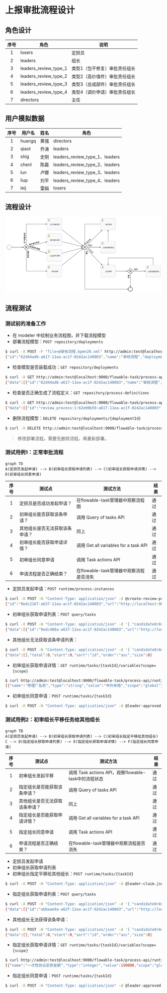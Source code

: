 # 上报审批流程设计



## 角色设计

| 序号 | 角色                  | 说明                          |
| :--: | --------------------- | ----------------------------- |
|  1   | losers                | 定损员                        |
|  2   | leaders               | 组长                          |
|  3   | leaders_review_type_1 | 类型1（包干修复）审批责任组长 |
|  4   | leaders_review_type_2 | 类型2（高价值件）审批责任组长 |
|  5   | leaders_review_type_3 | 类型3（总成部件）审批责任组长 |
|  6   | leaders_review_type_4 | 类型4（调价申请）审批责任组长 |
|  7   | directors             | 主任                          |



## 用户模拟数据

| 序号 | 用户名 | 姓名 | 角色                           |
| :--: | ------ | ---- | ------------------------------ |
|  1   | huangq | 黄强 | directors                      |
|  2   | qiaot  | 乔涛 | leaders                        |
|  3   | shig   | 史刚 | leaders_review_type_1、leaders |
|  4   | chenl  | 陈磊 | leaders_review_type_2、leaders |
|  5   | lun    | 卢娜 | leaders_review_type_3、leaders |
|  6   | liup   | 刘平 | leaders_review_type_4、leaders |
|  7   | leij   | 雷娟 | losers                         |



## 流程设计

![image-20200604162859441](./review-process.png)





## 流程测试

### 测试前的准备工作

- 在 modeler 中绘制业务流程图，并下载流程模型
- 部署流程模型：`POST repository/deployments`

```bash
$ curl -X POST -F "file=@审核流程.bpmn20.xml" http://admin:test@localhost:9000/flowable-task/process-api/repository/deployments
{"id":"62d44ad6-a617-11ea-ac1f-0242ac140003","name":"审核流程","deploymentTime":"2020-06-04T03:56:36.076Z","category":null,"parentDeploymentId":null,"url":"http://localhost:9000/flowable-task/process-api/repository/deployments/62d44ad6-a617-11ea-ac1f-0242ac140003","tenantId":""}
```

- 检查模型是否装载成功：`GET repository/deployments`

```bash
$ curl -X GET http://admin:test@localhost:9000/flowable-task/process-api/repository/deployments
{"data":[{"id":"62d44ad6-a617-11ea-ac1f-0242ac140003","name":"审核流程","deploymentTime":"2020-06-04T03:56:36.076Z","category":null,"parentDeploymentId":null,"url":"http://localhost:9000/flowable-task/process-api/repository/deployments/62d44ad6-a617-11ea-ac1f-0242ac140003","tenantId":""}],"total":1,"start":0,"sort":"id","order":"asc","size":1}
```

- 检查是否正确生成了流程定义：`GET repository/process-definitions`

```bash
$ curl -X GET http://admin:test@localhost:9000/flowable-task/process-api/repository/process-definitions
{"data":[{"id":"review_process:1:62e90b59-a617-11ea-ac1f-0242ac140003","url":"http://localhost:9000/flowable-task/process-api/repository/process-definitions/review_process:1:62e90b59-a617-11ea-ac1f-0242ac140003","key":"review_process","version":1,"name":"审核流程","description":null,"tenantId":"","deploymentId":"62d44ad6-a617-11ea-ac1f-0242ac140003","deploymentUrl":"http://localhost:9000/flowable-task/process-api/repository/deployments/62d44ad6-a617-11ea-ac1f-0242ac140003","resource":"http://localhost:9000/flowable-task/process-api/repository/deployments/62d44ad6-a617-11ea-ac1f-0242ac140003/resources/审核流程.bpmn20.xml","diagramResource":"http://localhost:9000/flowable-task/process-api/repository/deployments/62d44ad6-a617-11ea-ac1f-0242ac140003/resources/审核流程.review_process.png","category":"http://www.flowable.org/processdef","graphicalNotationDefined":true,"suspended":false,"startFormDefined":false}],"total":1,"start":0,"sort":"name","order":"asc","size":1}
```

- 删除流程模型：`DELETE repository/deployments/{deploymentId}`

```bash
$ curl -X DELETE http://admin:test@localhost:9000/flowable-task/process-api/repository/deployments/62d44ad6-a617-11ea-ac1f-0242ac140003
```

> 修改部署流程，需要先删除流程，再重新部署。



### 测试用例1：正常审批流程

```mermaid
graph TD
A(定损员发起申请) --> B(初审组长获取申请列表) --> C(初审组长获取申请详情) --> D(初审组长同意申请)
```


| 序号 | 测试点                         | 测试方法                                | 结果 |
| :--: | ------------------------------ | --------------------------------------- | ---- |
|  1   | 定损员是否成功发起申请？       | 在flowable-task管理器中观察流程图       | 通过 |
|  2   | 初审组长能否获取该条申请？     | 调用 Query of tasks API                 | 通过 |
|  3   | 其他组长是否无法获取该条申请？ | 同上                                    | 通过 |
|  4   | 初审组长能否获取申请详情？     | 调用 Get all variables for a task API   | 通过 |
|  5   | 初审组长同意申请               | 调用 Task actions API                   | 通过 |
|  6   | 申请流程是否正确结束？         | 在flowable-task管理器中观察流程是否消失 | 通过 |


- 定损员发起申请：`POST runtime/process-instances`

```bash
$ curl -X POST -H "Content-Type: application/json" -d @create-review-process.json http://admin:test@localhost:9000/flowable-task/process-api/runtime/process-instances
{"id":"9edc2167-a637-11ea-ac1f-0242ac140003","url":"http://localhost:9000/flowable-task/process-api/runtime/process-instances/9edc2167-a637-11ea-ac1f-0242ac140003","name":null,"businessKey":null,"suspended":false,"ended":false,"processDefinitionId":"review_process:1:136d8ce6-a637-11ea-ac1f-0242ac140003","processDefinitionUrl":"http://localhost:9000/flowable-task/process-api/repository/process-definitions/review_process:1:136d8ce6-a637-11ea-ac1f-0242ac140003","processDefinitionName":"审核流程","processDefinitionDescription":null,"activityId":null,"startUserId":"admin","startTime":"2020-06-04T07:47:20.686Z","variables":[{"name":"修理厂名称","type":"string","value":"中升奔驰","scope":"local"},{"name":"评估底价","type":"integer","value":10000,"scope":"local"},{"name":"一次性协议定损金额","type":"integer","value":150000,"scope":"local"},{"name":"定损时间","type":"string","value":"2020-06-03","scope":"local"},{"name":"新车购置价","type":"integer","value":300000,"scope":"local"},{"name":"定损员","type":"string","value":"雷娟","scope":"local"},{"name":"reviewType","type":"integer","value":1,"scope":"local"},{"name":"车牌号","type":"string","value":"鄂A12345","scope":"local"},{"name":"车辆型号","type":"string","value":"奔驰C200","scope":"local"},{"name":"报案号","type":"string","value":"","scope":"local"},{"name":"实际价值","type":"integer","value":20000,"scope":"local"}],"callbackId":null,"callbackType":null,"referenceId":null,"referenceType":null,"tenantId":"","completed":false}
```

- 初审组长获取申请列表：`POST query/tasks`

```bash
$ curl -X POST -H "Content-Type: application/json" -d '{ "candidateOrAssigned": "shig" }' http://admin:test@localhost:9000/flowable-task/process-api/query/tasks
{"data":[{"id":"9edc488a-a637-11ea-ac1f-0242ac140003","url":"http://localhost:9000/flowable-task/process-api/runtime/tasks/9edc488a-a637-11ea-ac1f-0242ac140003","owner":null,"assignee":null,"delegationState":null,"name":"包干修复初审","description":null,"createTime":"2020-06-04T07:47:20.687Z","dueDate":null,"priority":50,"suspended":false,"claimTime":null,"taskDefinitionKey":"sid-6FE397E1-29E8-411F-A25E-119FD1AD8B5D","scopeDefinitionId":null,"scopeId":null,"scopeType":null,"tenantId":"","category":null,"formKey":null,"parentTaskId":null,"parentTaskUrl":null,"executionId":"9edc4884-a637-11ea-ac1f-0242ac140003","executionUrl":"http://localhost:9000/flowable-task/process-api/runtime/executions/9edc4884-a637-11ea-ac1f-0242ac140003","processInstanceId":"9edc2167-a637-11ea-ac1f-0242ac140003","processInstanceUrl":"http://localhost:9000/flowable-task/process-api/runtime/process-instances/9edc2167-a637-11ea-ac1f-0242ac140003","processDefinitionId":"review_process:1:136d8ce6-a637-11ea-ac1f-0242ac140003","processDefinitionUrl":"http://localhost:9000/flowable-task/process-api/repository/process-definitions/review_process:1:136d8ce6-a637-11ea-ac1f-0242ac140003","variables":[]}],"total":1,"start":0,"sort":"id","order":"asc","size":1}
```

- 其他组长无法获取该条申请列表：

```bash
$ curl -X POST -H "Content-Type: application/json" -d '{ "candidateOrAssigned": "lun" }' http://admin:test@localhost:9000/flowable-task/process-api/query/tasks
{"data":[],"total":0,"start":0,"sort":"id","order":"asc","size":0}
```

- 初审组长获取申请详情：`GET runtime/tasks/{taskId}/variables?scope={scope}`

```bash
$ curl http://admin:test@localhost:9000/flowable-task/process-api/runtime/tasks/9edc488a-a637-11ea-ac1f-0242ac140003/variables
[{"name":"修理厂名称","type":"string","value":"中升奔驰","scope":"global"},{"name":"评估底价","type":"integer","value":10000,"scope":"global"},{"name":"一次性协议定损金额","type":"integer","value":150000,"scope":"global"},{"name":"定损时间","type":"string","value":"2020-06-03","scope":"global"},{"name":"定损员","type":"string","value":"雷娟","scope":"global"},{"name":"新车购置价","type":"integer","value":300000,"scope":"global"},{"name":"reviewType","type":"integer","value":1,"scope":"global"},{"name":"车辆型号","type":"string","value":"奔驰C200","scope":"global"},{"name":"车牌号","type":"string","value":"鄂A12345","scope":"global"},{"name":"报案号","type":"string","value":"","scope":"global"},{"name":"实际价值","type":"integer","value":20000,"scope":"global"}]
```

- 初审组长同意申请：`POST runtime/tasks/{taskId}`

```bash
$ curl -X POST -H "Content-Type: application/json" -d @leader-approved.json http://admin:test@localhost:9000/flowable-task/process-api/runtime/tasks/9edc488a-a637-11ea-ac1f-0242ac140003
```



### 测试用例2：初审组长平移任务给其他组长

```mermaid
graph TB
A(定损员发起申请) --> B(初审组长获取申请列表) --> C(初审组长指定平移给其他组长)
C --> D(指定组长获取申请列表) --> E(指定组长获取申请详情) --> F(指定组长同意申请)
```

| 序号 | 测试点                         | 测试方法                                             | 结果 |
| :--: | ------------------------------ | ---------------------------------------------------- | ---- |
|  1   | 初审组长发起平移               | 调用 Task actions API，观察flowable-task中的流程状态 | 通过 |
|  2   | 指定组长是否能获取该条申请？   | 调用 Query of tasks API                              | 通过 |
|  3   | 其他组长是否无法获取该条申请？ | 同上                                                 | 通过 |
|  4   | 指定组长是否能获取申请详情？   | 调用 Get all variables for a task API                | 通过 |
|  5   | 指定组长同意申请               | 调用 Task actions API                                | 通过 |
|  6   | 申请流程是否正确结束？         | 在flowable-task管理器中观察流程是否消失              | 通过 |

- 定损员发起申请
- 初审组长获取申请列表
- 初审组长指定平移给其他组长：`POST runtime/tasks/{taskId}`

```bash
$ curl -X POST -H "Content-Type: application/json" -d @leader-claim.json http://admin:test@localhost:9000/flowable-task/process-api/runtime/tasks/81986577-a63f-11ea-ac1f-0242ac140003
```

- 指定组长获取申请列表：`POST query/tasks`

```bash
$ curl -X POST -H "Content-Type: application/json" -d '{ "candidateOrAssigned": "qiaot" }' http://admin:test@localhost:9000/flowable-task/process-api/query/tasks
{"data":[{"id":"abbaae9a-a63f-11ea-ac1f-0242ac140003","url":"http://localhost:9000/flowable-task/process-api/runtime/tasks/abbaae9a-a63f-11ea-ac1f-0242ac140003","owner":null,"assignee":"qiaot","delegationState":null,"name":"组长审核","description":null,"createTime":"2020-06-04T08:44:58.251Z","dueDate":null,"priority":50,"suspended":false,"claimTime":null,"taskDefinitionKey":"sid-9F0E590D-9FF0-4F0C-85F4-EA8CAC21DB56","scopeDefinitionId":null,"scopeId":null,"scopeType":null,"tenantId":"","category":null,"formKey":null,"parentTaskId":null,"parentTaskUrl":null,"executionId":"81983e61-a63f-11ea-ac1f-0242ac140003","executionUrl":"http://localhost:9000/flowable-task/process-api/runtime/executions/81983e61-a63f-11ea-ac1f-0242ac140003","processInstanceId":"81983e54-a63f-11ea-ac1f-0242ac140003","processInstanceUrl":"http://localhost:9000/flowable-task/process-api/runtime/process-instances/81983e54-a63f-11ea-ac1f-0242ac140003","processDefinitionId":"review_process:1:136d8ce6-a637-11ea-ac1f-0242ac140003","processDefinitionUrl":"http://localhost:9000/flowable-task/process-api/repository/process-definitions/review_process:1:136d8ce6-a637-11ea-ac1f-0242ac140003","variables":[]}],"total":1,"start":0,"sort":"id","order":"asc","size":1}
```

- 其他组长无法获得该条申请：

```bash
$ curl -X POST -H "Content-Type: application/json" -d '{ "candidateOrAssigned": "shig" }' http://admin:test@localhost:9000/flowable-task/process-api/query/tasks
{"data":[],"total":0,"start":0,"sort":"id","order":"asc","size":0}
```

- 指定组长获取申请详情：`GET runtime/tasks/{taskId}/variables?scope={scope}`

```bash
$ curl http://admin:test@localhost:9000/flowable-task/process-api/runtime/tasks/abbaae9a-a63f-11ea-ac1f-0242ac140003/variables
[{"name":"一次性协议定损金额","type":"integer","value":150000,"scope":"global"},{"name":"定损时间","type":"string","value":"2020-06-03","scope":"global"},{"name":"新车购置价","type":"integer","value":300000,"scope":"global"},{"name":"nextLeader","type":"string","value":"qiaot","scope":"global"},{"name":"reviewType","type":"integer","value":1,"scope":"global"},{"name":"报案号","type":"string","value":"","scope":"global"},{"name":"applicant","type":"string","value":"leij","scope":"global"},{"name":"实际价值","type":"integer","value":20000,"scope":"global"},{"name":"修理厂名称","type":"string","value":"中升奔驰","scope":"global"},{"name":"评估底价","type":"integer","value":10000,"scope":"global"},{"name":"定损员","type":"string","value":"雷娟","scope":"global"},{"name":"车辆型号","type":"string","value":"奔驰C200","scope":"global"},{"name":"车牌号","type":"string","value":"鄂A12345","scope":"global"},{"name":"leaderReviewResult","type":"integer","value":3,"scope":"global"}]
```

- 指定组长同意申请：`POST runtime/tasks/{taskId}`

```bash
$ curl -X POST -H "Content-Type: application/json" -d @leader-approved.json http://admin:test@localhost:9000/flowable-task/process-api/runtime/tasks/abbaae9a-a63f-11ea-ac1f-0242ac140003
```


